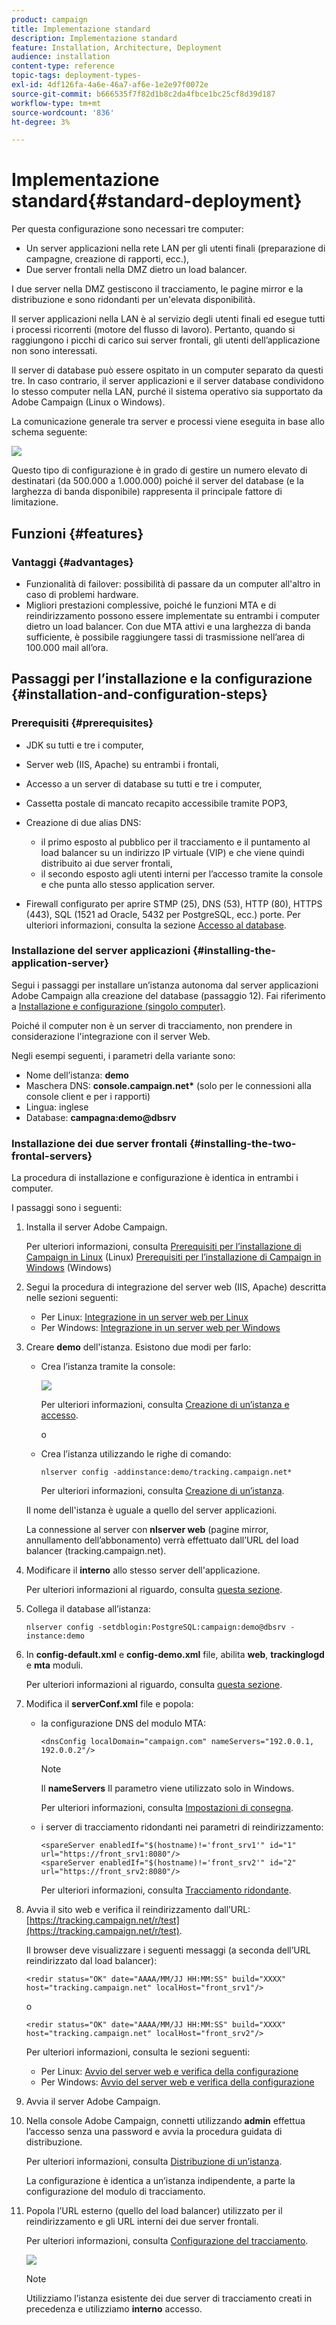 ```yaml
---
product: campaign
title: Implementazione standard
description: Implementazione standard
feature: Installation, Architecture, Deployment
audience: installation
content-type: reference
topic-tags: deployment-types-
exl-id: 4df126fa-4a6e-46a7-af6e-1e2e97f0072e
source-git-commit: b666535f7f82d1b8c2da4fbce1bc25cf8d39d187
workflow-type: tm+mt
source-wordcount: '836'
ht-degree: 3%

---
```


# Implementazione standard{#standard-deployment}



Per questa configurazione sono necessari tre computer:

* Un server applicazioni nella rete LAN per gli utenti finali (preparazione di campagne, creazione di rapporti, ecc.),
* Due server frontali nella DMZ dietro un load balancer.

I due server nella DMZ gestiscono il tracciamento, le pagine mirror e la distribuzione e sono ridondanti per un&#39;elevata disponibilità.

Il server applicazioni nella LAN è al servizio degli utenti finali ed esegue tutti i processi ricorrenti (motore del flusso di lavoro). Pertanto, quando si raggiungono i picchi di carico sui server frontali, gli utenti dell’applicazione non sono interessati.

Il server di database può essere ospitato in un computer separato da questi tre. In caso contrario, il server applicazioni e il server database condividono lo stesso computer nella LAN, purché il sistema operativo sia supportato da Adobe Campaign (Linux o Windows).

La comunicazione generale tra server e processi viene eseguita in base allo schema seguente:

![](assets/s_001_ncs_install_standardconfig.png)

Questo tipo di configurazione è in grado di gestire un numero elevato di destinatari (da 500.000 a 1.000.000) poiché il server del database (e la larghezza di banda disponibile) rappresenta il principale fattore di limitazione.

## Funzioni {#features}

### Vantaggi {#advantages}

* Funzionalità di failover: possibilità di passare da un computer all&#39;altro in caso di problemi hardware.
* Migliori prestazioni complessive, poiché le funzioni MTA e di reindirizzamento possono essere implementate su entrambi i computer dietro un load balancer. Con due MTA attivi e una larghezza di banda sufficiente, è possibile raggiungere tassi di trasmissione nell’area di 100.000 mail all’ora.

## Passaggi per l’installazione e la configurazione {#installation-and-configuration-steps}

### Prerequisiti {#prerequisites}

* JDK su tutti e tre i computer,
* Server web (IIS, Apache) su entrambi i frontali,
* Accesso a un server di database su tutti e tre i computer,
* Cassetta postale di mancato recapito accessibile tramite POP3,
* Creazione di due alias DNS:

   * il primo esposto al pubblico per il tracciamento e il puntamento al load balancer su un indirizzo IP virtuale (VIP) e che viene quindi distribuito ai due server frontali,
   * il secondo esposto agli utenti interni per l’accesso tramite la console e che punta allo stesso application server.

* Firewall configurato per aprire STMP (25), DNS (53), HTTP (80), HTTPS (443), SQL (1521 ad Oracle, 5432 per PostgreSQL, ecc.) porte. Per ulteriori informazioni, consulta la sezione [Accesso al database](../../installation/using/network-configuration.md#database-access).

### Installazione del server applicazioni {#installing-the-application-server}

Segui i passaggi per installare un’istanza autonoma dal server applicazioni Adobe Campaign alla creazione del database (passaggio 12). Fai riferimento a [Installazione e configurazione (singolo computer)](../../installation/using/standalone-deployment.md#installing-and-configuring--single-machine-).

Poiché il computer non è un server di tracciamento, non prendere in considerazione l&#39;integrazione con il server Web.

Negli esempi seguenti, i parametri della variante sono:

* Nome dell’istanza: **demo**
* Maschera DNS: **console.campaign.net&#42;** (solo per le connessioni alla console client e per i rapporti)
* Lingua: inglese
* Database: **campagna:demo@dbsrv**

### Installazione dei due server frontali {#installing-the-two-frontal-servers}

La procedura di installazione e configurazione è identica in entrambi i computer.

I passaggi sono i seguenti:

1. Installa il server Adobe Campaign.

   Per ulteriori informazioni, consulta [Prerequisiti per l’installazione di Campaign in Linux](../../installation/using/prerequisites-of-campaign-installation-in-linux.md) (Linux) [Prerequisiti per l’installazione di Campaign in Windows](../../installation/using/prerequisites-of-campaign-installation-in-windows.md) (Windows)

1. Segui la procedura di integrazione del server web (IIS, Apache) descritta nelle sezioni seguenti:

   * Per Linux: [Integrazione in un server web per Linux](../../installation/using/integration-into-a-web-server-for-linux.md)
   * Per Windows: [Integrazione in un server web per Windows](../../installation/using/integration-into-a-web-server-for-windows.md)

1. Creare **demo** dell&#39;istanza. Esistono due modi per farlo:

   * Crea l’istanza tramite la console:

     ![](assets/install_create_new_connexion.png)

     Per ulteriori informazioni, consulta [Creazione di un’istanza e accesso](../../installation/using/creating-an-instance-and-logging-on.md).

     o

   * Crea l’istanza utilizzando le righe di comando:

     ```
     nlserver config -addinstance:demo/tracking.campaign.net*
     ```

     Per ulteriori informazioni, consulta [Creazione di un’istanza](../../installation/using/command-lines.md#creating-an-instance).

   Il nome dell&#39;istanza è uguale a quello del server applicazioni.

   La connessione al server con **nlserver web** (pagine mirror, annullamento dell’abbonamento) verrà effettuato dall’URL del load balancer (tracking.campaign.net).

1. Modificare il **interno** allo stesso server dell&#39;applicazione.

   Per ulteriori informazioni al riguardo, consulta [questa sezione](../../installation/using/configuring-campaign-server.md#internal-identifier).

1. Collega il database all’istanza:

   ```
   nlserver config -setdblogin:PostgreSQL:campaign:demo@dbsrv -instance:demo
   ```

1. In **config-default.xml** e **config-demo.xml** file, abilita **web**, **trackinglogd** e **mta** moduli.

   Per ulteriori informazioni al riguardo, consulta [questa sezione](../../installation/using/configuring-campaign-server.md#enabling-processes).

1. Modifica il **serverConf.xml** file e popola:

   * la configurazione DNS del modulo MTA:

     ```
     <dnsConfig localDomain="campaign.com" nameServers="192.0.0.1, 192.0.0.2"/>
     ```

     >[!NOTE]
     >
     >Il **nameServers** Il parametro viene utilizzato solo in Windows.

     Per ulteriori informazioni, consulta [Impostazioni di consegna](configure-delivery-settings.md).

   * i server di tracciamento ridondanti nei parametri di reindirizzamento:

     ```
     <spareServer enabledIf="$(hostname)!='front_srv1'" id="1" url="https://front_srv1:8080"/>
     <spareServer enabledIf="$(hostname)!='front_srv2'" id="2" url="https://front_srv2:8080"/>
     ```

     Per ulteriori informazioni, consulta [Tracciamento ridondante](configuring-campaign-server.md#redundant-tracking).

1. Avvia il sito web e verifica il reindirizzamento dall’URL: [https://tracking.campaign.net/r/test](https://tracking.campaign.net/r/test).

   Il browser deve visualizzare i seguenti messaggi (a seconda dell’URL reindirizzato dal load balancer):

   ```
   <redir status="OK" date="AAAA/MM/JJ HH:MM:SS" build="XXXX" host="tracking.campaign.net" localHost="front_srv1"/>
   ```

   o

   ```
   <redir status="OK" date="AAAA/MM/JJ HH:MM:SS" build="XXXX" host="tracking.campaign.net" localHost="front_srv2"/>
   ```

   Per ulteriori informazioni, consulta le sezioni seguenti:

   * Per Linux: [Avvio del server web e verifica della configurazione](../../installation/using/integration-into-a-web-server-for-linux.md#launching-the-web-server-and-testing-the-configuration)
   * Per Windows: [Avvio del server web e verifica della configurazione](../../installation/using/integration-into-a-web-server-for-windows.md#launching-the-web-server-and-testing-the-configuration)

1. Avvia il server Adobe Campaign.
1. Nella console Adobe Campaign, connetti utilizzando **admin** effettua l’accesso senza una password e avvia la procedura guidata di distribuzione.

   Per ulteriori informazioni, consulta [Distribuzione di un’istanza](../../installation/using/deploying-an-instance.md).

   La configurazione è identica a un’istanza indipendente, a parte la configurazione del modulo di tracciamento.

1. Popola l’URL esterno (quello del load balancer) utilizzato per il reindirizzamento e gli URL interni dei due server frontali.

   Per ulteriori informazioni, consulta [Configurazione del tracciamento](../../installation/using/deploying-an-instance.md#tracking-configuration).

   ![](assets/d_ncs_install_tracking2.png)

   >[!NOTE]
   >
   >Utilizziamo l’istanza esistente dei due server di tracciamento creati in precedenza e utilizziamo **interno** accesso.
